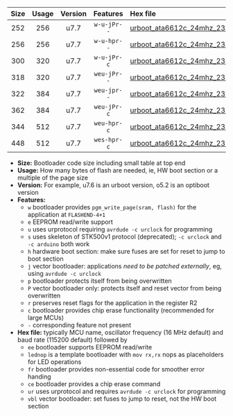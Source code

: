 |Size|Usage|Version|Features|Hex file|
|:-:|:-:|:-:|:-:|:--|
|252|256|u7.7|`w-u-jPr--`|[urboot_ata6612c_24mhz_230400bps_lednop_ur_vbl.hex](https://raw.githubusercontent.com/stefanrueger/urboot.hex/main/mcus/ata6612c/fcpu_24mhz/230400_bps/urboot_ata6612c_24mhz_230400bps_lednop_ur_vbl.hex)|
|256|256|u7.7|`w-u-hpr--`|[urboot_ata6612c_24mhz_230400bps_lednop_fr_ur.hex](https://raw.githubusercontent.com/stefanrueger/urboot.hex/main/mcus/ata6612c/fcpu_24mhz/230400_bps/urboot_ata6612c_24mhz_230400bps_lednop_fr_ur.hex)|
|300|320|u7.7|`w-u-jPr-c`|[urboot_ata6612c_24mhz_230400bps_lednop_fr_ce_ur_vbl.hex](https://raw.githubusercontent.com/stefanrueger/urboot.hex/main/mcus/ata6612c/fcpu_24mhz/230400_bps/urboot_ata6612c_24mhz_230400bps_lednop_fr_ce_ur_vbl.hex)|
|318|320|u7.7|`weu-jPr--`|[urboot_ata6612c_24mhz_230400bps_ee_lednop_ur_vbl.hex](https://raw.githubusercontent.com/stefanrueger/urboot.hex/main/mcus/ata6612c/fcpu_24mhz/230400_bps/urboot_ata6612c_24mhz_230400bps_ee_lednop_ur_vbl.hex)|
|322|384|u7.7|`weu-jpr--`|[urboot_ata6612c_24mhz_230400bps_ee_lednop_fr_ur_vbl.hex](https://raw.githubusercontent.com/stefanrueger/urboot.hex/main/mcus/ata6612c/fcpu_24mhz/230400_bps/urboot_ata6612c_24mhz_230400bps_ee_lednop_fr_ur_vbl.hex)|
|362|384|u7.7|`weu-jPr-c`|[urboot_ata6612c_24mhz_230400bps_ee_lednop_fr_ce_ur_vbl.hex](https://raw.githubusercontent.com/stefanrueger/urboot.hex/main/mcus/ata6612c/fcpu_24mhz/230400_bps/urboot_ata6612c_24mhz_230400bps_ee_lednop_fr_ce_ur_vbl.hex)|
|344|512|u7.7|`weu-hpr-c`|[urboot_ata6612c_24mhz_230400bps_ee_lednop_fr_ce_ur.hex](https://raw.githubusercontent.com/stefanrueger/urboot.hex/main/mcus/ata6612c/fcpu_24mhz/230400_bps/urboot_ata6612c_24mhz_230400bps_ee_lednop_fr_ce_ur.hex)|
|448|512|u7.7|`wes-hpr-c`|[urboot_ata6612c_24mhz_230400bps_ee_lednop_fr_ce.hex](https://raw.githubusercontent.com/stefanrueger/urboot.hex/main/mcus/ata6612c/fcpu_24mhz/230400_bps/urboot_ata6612c_24mhz_230400bps_ee_lednop_fr_ce.hex)|

- **Size:** Bootloader code size including small table at top end
- **Usage:** How many bytes of flash are needed, ie, HW boot section or a multiple of the page size
- **Version:** For example, u7.6 is an urboot version, o5.2 is an optiboot version
- **Features:**
  + `w` bootloader provides `pgm_write_page(sram, flash)` for the application at `FLASHEND-4+1`
  + `e` EEPROM read/write support
  + `u` uses urprotocol requiring `avrdude -c urclock` for programming
  + `s` uses skeleton of STK500v1 protocol (deprecated); `-c urclock` and `-c arduino` both work
  + `h` hardware boot section: make sure fuses are set for reset to jump to boot section
  + `j` vector bootloader: applications *need to be patched externally*, eg, using `avrdude -c urclock`
  + `p` bootloader protects itself from being overwritten
  + `P` vector bootloader only: protects itself and reset vector from being overwritten
  + `r` preserves reset flags for the application in the register R2
  + `c` bootloader provides chip erase functionality (recommended for large MCUs)
  + `-` corresponding feature not present
- **Hex file:** typically MCU name, oscillator frequency (16 MHz default) and baud rate (115200 default) followed by
  + `ee` bootloader supports EEPROM read/write
  + `lednop` is a template bootloader with `mov rx,rx` nops as placeholders for LED operations
  + `fr` bootloader provides non-essential code for smoother error handing
  + `ce` bootloader provides a chip erase command
  + `ur` uses urprotocol and requires `avrdude -c urclock` for programming
  + `vbl` vector bootloader: set fuses to jump to reset, not the HW boot section
